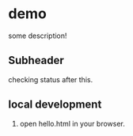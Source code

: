 # demo

some description!

## Subheader

checking status after this.

## local development

1. open hello.html in your browser.

